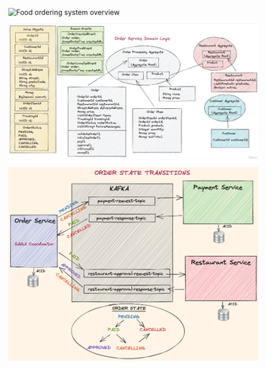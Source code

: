 ![Food ordering system overview](documentation/project-overview-section-1.png?raw=true "Food ordering system overview")

![Order service domain logic](documentation/order_service_domain_logic.jpg?raw=true "Order service domain logic")

![Order state transitions](documentation/order-state-transitions.png?raw=true "Order state transitions")